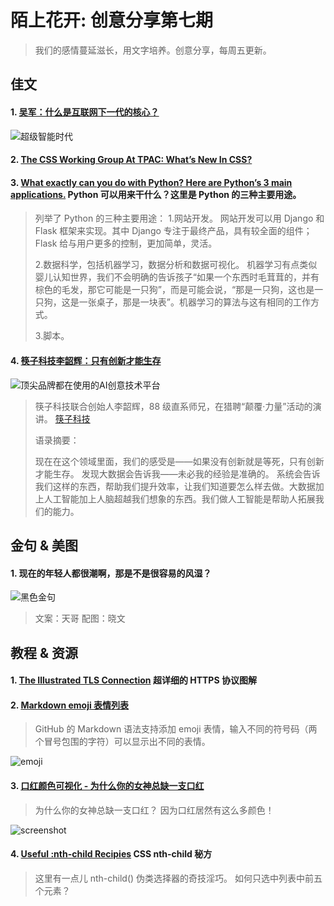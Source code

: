 # 陌上花开: 创意分享第七期

> 我们的感情蔓延滋长，用文字培养。创意分享，每周五更新。

## 佳文
#### 1. [吴军：什么是互联网下一代的核心？](https://mp.weixin.qq.com/s?__biz=MzIxNTAzNzU0Ng==&mid=2654612123&idx=1&sn=86090e06c0456ab679963bef8720bb0b)

![超级智能时代](https://ws2.sinaimg.cn/large/006tNbRwgy1fxabfg4gdnj313s0u0qp5.jpg)

#### 2. [The CSS Working Group At TPAC: What’s New In CSS?](https://www.smashingmagazine.com/2018/10/tpac-css-working-group-new/)

#### 3. [What exactly can you do with Python? Here are Python’s 3 main applications.](https://medium.freecodecamp.org/what-can-you-do-with-python-the-3-main-applications-518db9a68a78) Python 可以用来干什么？这里是 Python 的三种主要用途。
> 列举了 Python 的三种主要用途：
> 1.网站开发。
> 网站开发可以用 Django 和 Flask 框架来实现。其中 Django 专注于最终产品，具有较全面的组件；Flask 给与用户更多的控制，更加简单，灵活。
> 
> 2.数据科学，包括机器学习，数据分析和数据可视化。
> 机器学习有点类似婴儿认知世界，我们不会明确的告诉孩子“如果一个东西时毛茸茸的，并有棕色的毛发，那它可能是一只狗”，而是可能会说，“那是一只狗，这也是一只狗，这是一张桌子，那是一块表”。机器学习的算法与这有相同的工作方式。
> 
> 3.脚本。

#### 4. [筷子科技李韶辉：只有创新才能生存](http://blog.sina.com.cn/s/blog_694a18f50102w89d.html)
![顶尖品牌都在使用的AI创意技术平台](https://ws4.sinaimg.cn/large/006tNbRwgy1fxe8pf939uj32700ns4qp.jpg)

> 筷子科技联合创始人李韶辉，88 级直系师兄，在猎聘“颠覆·力量”活动的演讲。
> [筷子科技](https://kuaizi.ai/index)
> 
> 语录摘要：
> 
> 现在在这个领域里面，我们的感受是——如果没有创新就是等死，只有创新才能生存。
> 发现大数据会告诉我——未必我的经验是准确的。
> 系统会告诉我们这样的东西，帮助我们提升效率，让我们知道要怎么样去做。大数据加上人工智能加上人脑超越我们想象的东西。我们做人工智能是帮助人拓展我们的能力。

## 金句 & 美图
#### 1. 现在的年轻人都很潮啊，那是不是很容易的风湿？
![黑色金句](https://ws3.sinaimg.cn/large/006tNbRwgy1fxc458f4r1j30u01hc0un.jpg)
> 文案：天哥
> 配图：晓文

## 教程 & 资源
#### 1. [The Illustrated TLS Connection](https://tls.ulfheim.net/)  超详细的 HTTPS 协议图解

#### 2. [Markdown emoji 表情列表](https://www.webpagefx.com/tools/emoji-cheat-sheet/)

> GitHub 的 Markdown 语法支持添加 emoji 表情，输入不同的符号码（两个冒号包围的字符）可以显示出不同的表情。

![emoji](https://ws3.sinaimg.cn/large/006tNbRwgy1fxaez25nw3j31am0o27dc.jpg)

#### 3. [口红颜色可视化 - 为什么你的女神总缺一支口红](http://zhangwenli.com/lipstick/)
> 为什么你的女神总缺一支口红？
> 因为口红居然有这么多颜色！

![screenshot](https://ws3.sinaimg.cn/large/006tNbRwgy1fxbdw9ff6yj31p20u07qp.jpg)

#### 4. [Useful :nth-child Recipies](https://css-tricks.com/useful-nth-child-recipies/) CSS nth-child 秘方

> 这里有一点儿 nth-child() 伪类选择器的奇技淫巧。
> 如何只选中列表中前五个元素？


